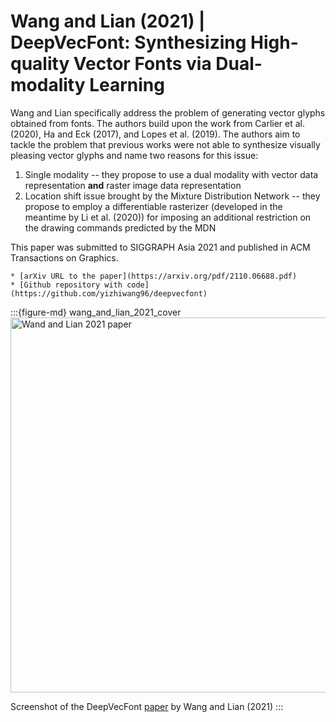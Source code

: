 # Wang and Lian (2021) | DeepVecFont: Synthesizing High-quality Vector Fonts via Dual-modality Learning

Wang and Lian specifically address the problem of generating vector glyphs obtained from fonts. The authors build upon the work from Carlier et al. (2020), Ha and Eck (2017), and Lopes et al. (2019). The authors aim to tackle the problem that previous works were not able to synthesize visually pleasing vector glyphs and name two reasons for this issue:
1. Single modality -- they propose to use a dual modality with vector data representation **and** raster image data representation
2. Location shift issue brought by the Mixture Distribution Network -- they propose to employ a differentiable rasterizer (developed in the meantime by Li et al. (2020)) for imposing an additional restriction on the drawing commands predicted by the MDN


This paper was submitted to SIGGRAPH Asia 2021 and published in ACM Transactions on Graphics.


```{admonition} Available resources at a glance
* [arXiv URL to the paper](https://arxiv.org/pdf/2110.06688.pdf)
* [Github repository with code](https://github.com/yizhiwang96/deepvecfont)
```


:::{figure-md} wang_and_lian_2021_cover
<img src="wang_and_lian_2021_cover.png" alt="Wand and Lian 2021 paper" width="600px">

Screenshot of the DeepVecFont [paper](https://arxiv.org/pdf/2110.06688.pdf) by Wang and Lian (2021)
:::